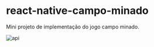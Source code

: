 # react-native-campo-minado

Mini projeto de implementação do jogo campo minado.

![api](https://github.com/Masaiha/react-native-campo-minado/issues/1#issue-685384282)
